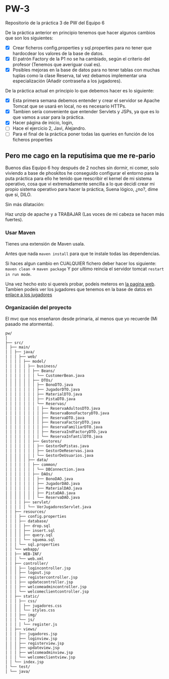 # PW-3

Repositorio de la práctica 3 de PW del Equipo 6

De la práctica anterior en principio tenemos que hacer algunos cambios que son los siguientes:

- [x] Crear ficheros config.properties y sql.properties para no tener que hardocdear los valores de la base de datos.
- [x] El patrón Factory de la P1 no se ha cambiado, según el criterio del profesor (Tenemos que averiguar cual es).
- [x] Posibles mejoras en la base de datos para no tener tablas con muchas tuplas como la clase Reserva, tal vez debamos implementar una especialización (Añadir contraseña a los jugadores).

De la práctica actual en principio lo que debemos hacer es lo siguiente:

- [x] Esta primera semana debemos entender y crear el servidor se Apache Tomcat que se usará en local, no es necesario HTTPs.
- [x] Tambien sería conveniente que entender Servlets y JSPs, ya que es lo que vamos a usar para la práctica.
- [x] Hacer página de inicio, login,
- [ ] Hace el ejercicio 2, Javi, Alejandro.
- [ ] Para el final de la práctica poner todas las queries en función de los ficheros properties

## Pero me cago en la reputisima que me re-pario

Buenos días Equipo 6 hoy después de 2 noches sin dormir, ni comer, solo viviendo a base de phoskitos he conseguido configurar
el entorno para la puta práctica para ello he tenido que reescribir el kernel de mi sistema operativo, cosa que vi extremadamente sencilla a lo que
decidi crear mi propio sistema operativo para hacer la práctica, Suena lógico, ¿no?, dime que si, DILO.

Sin más dilatación:

Haz unzip de apache y a TRABAJAR (Las voces de mi cabeza se hacen más fuertes).

### Usar Maven

Tienes una extensión de Maven usala.

Antes que nada `maven install` para que te instale todas las dependencias.

Si haces algun cambio en CUALQUIER fichero deber hacer los siguiente: `maven clean` -> `maven package`
Y por ultimo reincia el servidor tomcat `restart in run mode`.

Una vez hecho esto si quereís probar, podeis meteros en [la pagina web](http://localhost:8080/PW/).
Tambien podeís ver los jugadores que tenemos en la base de datos en [enlace a los jugadores](http://localhost:8080/PW/jugadores)

### Organización del proyecto

El mvc que nos enseñaron desde primaria, al menos que yo recuerde (Mi pasado me atormenta).

```bash
pw/
│
├── src/
│ ├── main/
│ │ ├── java/
│ │ │ ├── web/
│ │ │ │ ├── model/
│ │ │ │ │ ├── business/
│ │ │ │ │ │ ├── Beans/
│ │ │ │ │ │ │ └── CustomerBean.java
│ │ │ │ │ │ ├── DTOs/
│ │ │ │ │ │ │ ├── BonoDTO.java
│ │ │ │ │ │ │ ├── JugadorDTO.java
│ │ │ │ │ │ │ ├── MaterialDTO.java
│ │ │ │ │ │ │ ├── PistaDTO.java
│ │ │ │ │ │ │ └── Reservas/
│ │ │ │ │ │ │ │ ├── ReservaAdultosDTO.java
│ │ │ │ │ │ │ │ ├── ReservaBonoFactoryDTO.java
│ │ │ │ │ │ │ │ ├── ReservaDTO.java
│ │ │ │ │ │ │ │ ├── ReservaFactoryDTO.java
│ │ │ │ │ │ │ │ ├── ReservaFamiliarDTO.java
│ │ │ │ │ │ │ │ ├── ReservaIndFactoryDTO.java
│ │ │ │ │ │ │ │ └── ReservaInfantilDTO.java
│ │ │ │ │ │ ├── Gestores/
│ │ │ │ │ │ │ ├── GestorDePistas.java
│ │ │ │ │ │ │ ├── GestorDeReservas.java
│ │ │ │ │ │ │ └── GestorDeUsuarios.java
│ │ │ │ │ ├── data/
│ │ │ │ │ │ ├── common/
│ │ │ │ │ │ │ └── DBConnection.java
│ │ │ │ │ │ ├── DAOs/
│ │ │ │ │ │ │ ├── BonoDAO.java
│ │ │ │ │ │ │ ├── JugadorDAO.java
│ │ │ │ │ │ │ ├── MaterialDAO.java
│ │ │ │ │ │ │ ├── PistaDAO.java
│ │ │ │ │ │ │ └── ReservaDAO.java
│ │ │ │ ├── servlet/
│ │ │ │ │ └── VerJugadoresServlet.java
│ │ ├── resources/
│ │ │ ├── config.properties
│ │ │ ├── database/
│ │ │ │ ├── drop.sql
│ │ │ │ ├── insert.sql
│ │ │ │ ├── query.sql
│ │ │ │ └── squema.sql
│ │ │ └── sql.properties
│ │ └── webapp/
│ │ ├── WEB-INF/
│ │ │ └── web.xml
│ │ ├── controller/
│ │ │ ├── logincontroller.jsp
│ │ │ ├── logout.jsp
│ │ │ ├── registercontroller.jsp
│ │ │ ├── updatecontroller.jsp
│ │ │ ├── welcomeadmincontroller.jsp
│ │ │ └── welcomeclientcontroller.jsp
│ │ ├── static/
│ │ │ ├── css/
│ │ │ │ ├── jugadores.css
│ │ │ │ └── styles.css
│ │ │ ├── img/
│ │ │ └── js/
│ │ │ │ └── register.js
│ │ ├── views/
│ │ │ ├── jugadores.jsp
│ │ │ ├── loginview.jsp
│ │ │ ├── registerview.jsp
│ │ │ ├── updateview.jsp
│ │ │ ├── welcomeadminview.jsp
│ │ │ └── welcomeclientview.jsp
│ │ └── index.jsp
│ └── test/
│ └── java/
```
